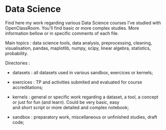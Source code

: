 
# Data Science


Find here my work regarding various Data Science courses I've studied with OpenClassRoom. You'll find basic or more complex studies. More information bellow or in specific comments of each file.

Main topics : data science tools, data analysis, preprocessing, cleaning, visualisation, pandas, maplotlib, numpy, scipy, linear algebra, statistics, probability.
 

Directories : 
* datasets : all datasets used in various sandbox, exercices or  kernels;

* exercices : TP and activities submited and evaluated for course accreditations;

* kernels : general or specific work regarding a dataset, a tool, a concept or just for fun (and learn). Could be very basic, easy   
   and short script or more detailed and complex notebook;

 *  sandbox : preparatory work, miscellaneous or unfinished studies, draft code;
